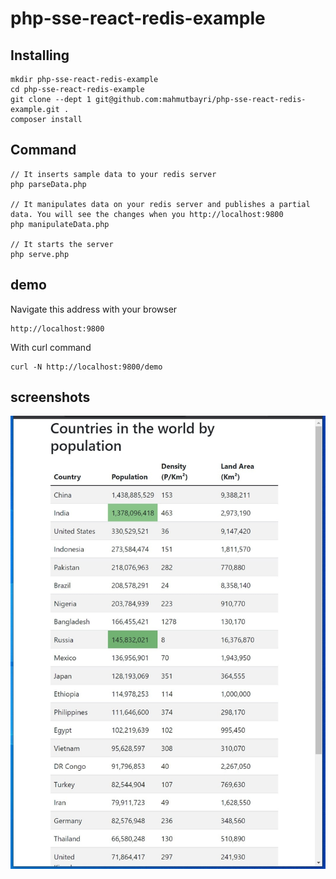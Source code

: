 # php-sse-react-redis-example

## Installing

    mkdir php-sse-react-redis-example
    cd php-sse-react-redis-example
    git clone --dept 1 git@github.com:mahmutbayri/php-sse-react-redis-example.git .
    composer install

## Command
    
    // It inserts sample data to your redis server    
    php parseData.php

    // It manipulates data on your redis server and publishes a partial data. You will see the changes when you http://localhost:9800     
    php manipulateData.php

    // It starts the server
    php serve.php

## demo

Navigate this address with your browser

    http://localhost:9800

With curl command

    curl -N http://localhost:9800/demo

## screenshots

![](screenshots/table.jpg)